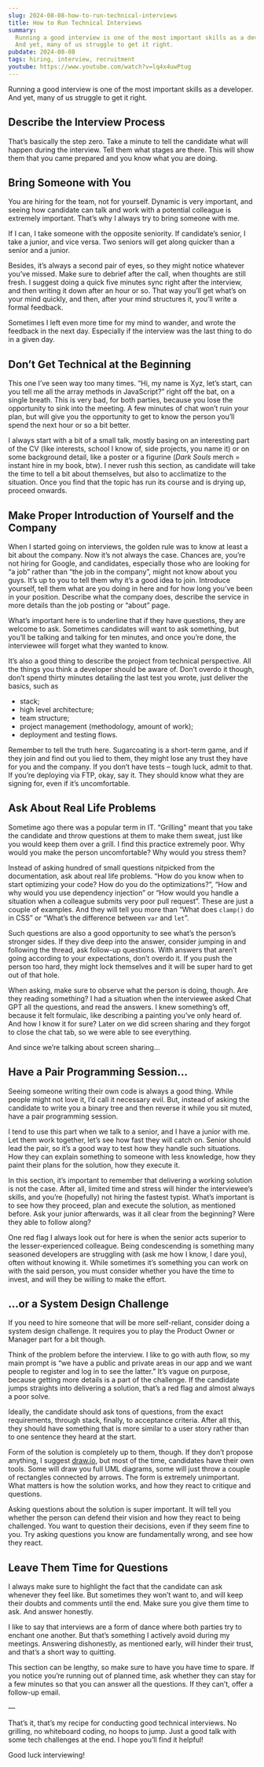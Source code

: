 ```yaml
---
slug: 2024-08-08-how-to-run-technical-interviews
title: How to Run Technical Interviews
summary:
  Running a good interview is one of the most important skills as a developer.
  And yet, many of us struggle to get it right.
pubdate: 2024-08-08
tags: hiring, interview, recruitment
youtube: https://www.youtube.com/watch?v=lq4x4uwPtug
---
```


Running a good interview is one of the most important skills as a developer. And
yet, many of us struggle to get it right.

## Describe the Interview Process

That’s basically the step zero. Take a minute to tell the candidate what will
happen during the interview. Tell them what stages are there. This will show
them that you came prepared and you know what you are doing.

## Bring Someone with You

You are hiring for the team, not for yourself. Dynamic is very important, and
seeing how candidate can talk and work with a potential colleague is extremely
important. That’s why I always try to bring someone with me.

If I can, I take someone with the opposite seniority. If candidate’s senior, I
take a junior, and vice versa. Two seniors will get along quicker than a senior
and a junior.

Besides, it’s always a second pair of eyes, so they might notice whatever you’ve
missed. Make sure to debrief after the call, when thoughts are still fresh. I
suggest doing a quick five minutes sync right after the interview, and then
writing it down after an hour or so. That way you’ll get what’s on your mind
quickly, and then, after your mind structures it, you’ll write a formal
feedback.

Sometimes I left even more time for my mind to wander, and wrote the feedback in
the next day. Especially if the interview was the last thing to do in a given
day.

## Don’t Get Technical at the Beginning

This one I’ve seen way too many times. “Hi, my name is Xyz, let’s start, can you
tell me all the array methods in JavaScript?” right off the bat, on a single
breath. This is very bad, for both parties, because you lose the opportunity to
sink into the meeting. A few minutes of chat won’t ruin your plan, but will give
you the opportunity to get to know the person you’ll spend the next hour or so a
bit better.

I always start with a bit of a small talk, mostly basing on an interesting part
of the CV (like interests, school I know of, side projects, you name it) or on
some background detail, like a poster or a figurine (_Dark Souls_ merch =
instant hire in my book, btw). I never rush this section, as candidate will take
the time to tell a bit about themselves, but also to acclimatize to the
situation. Once you find that the topic has run its course and is drying up,
proceed onwards.

## Make Proper Introduction of Yourself and the Company

When I started going on interviews, the golden rule was to know at least a bit
about the company. Now it’s not always the case. Chances are, you’re not hiring
for Google, and candidates, especially those who are looking for “a job” rather
than “the job in the company”, might not know about you guys. It’s up to you to
tell them why it’s a good idea to join. Introduce yourself, tell them what are
you doing in here and for how long you’ve been in your position. Describe what
the company does, describe the service in more details than the job posting or
“about” page.

What’s important here is to underline that if they have questions, they are
welcome to ask. Sometimes candidates will want to ask something, but you’ll be
talking and talking for ten minutes, and once you’re done, the interviewee will
forget what they wanted to know.

It’s also a good thing to describe the project from technical perspective. All
the things you think a developer should be aware of. Don’t overdo it though,
don’t spend thirty minutes detailing the last test you wrote, just deliver the
basics, such as

- stack;
- high level architecture;
- team structure;
- project management (methodology, amount of work);
- deployment and testing flows.

Remember to tell the truth here. Sugarcoating is a short-term game, and if they
join and find out you lied to them, they might lose any trust they have for you
and the company. If you don’t have tests – tough luck, admit to that. If you’re
deploying via FTP, okay, say it. They should know what they are signing for,
even if it’s uncomfortable.

## Ask About Real Life Problems

Sometime ago there was a popular term in IT. “Grilling" meant that you take the
candidate and throw questions at them to make them sweat, just like you would
keep them over a grill. I find this practice extremely poor. Why would you make
the person uncomfortable? Why would you stress them?

Instead of asking hundred of small questions nitpicked from the documentation,
ask about real life problems. “How do you know when to start optimizing your
code? How do you do the optimizations?”, “How and why would you use dependency
injection” or “How would you handle a situation when a colleague submits very
poor pull request”. These are just a couple of examples. And they will tell you
more than “What does `clamp()` do in CSS” or “What’s the difference between
`var` and `let`”.

Such questions are also a good opportunity to see what’s the person’s stronger
sides. If they dive deep into the answer, consider jumping in and following the
thread, ask follow-up questions. With answers that aren’t going according to
your expectations, don’t overdo it. If you push the person too hard, they might
lock themselves and it will be super hard to get out of that hole.

When asking, make sure to observe what the person is doing, though. Are they
reading something? I had a situation when the interviewee asked Chat GPT all the
questions, and read the answers. I knew something’s off, because it felt
formulaic, like describing a painting you’ve only heard of. And how I know it
for sure? Later on we did screen sharing and they forgot to close the chat tab,
so we were able to see everything.

And since we’re talking about screen sharing…

## Have a Pair Programming Session…

Seeing someone writing their own code is always a good thing. While people might
not love it, I’d call it necessary evil. But, instead of asking the candidate to
write you a binary tree and then reverse it while you sit muted, have a pair
programming session.

I tend to use this part when we talk to a senior, and I have a junior with me.
Let them work together, let’s see how fast they will catch on. Senior should
lead the pair, so it’s a good way to test how they handle such situations. How
they can explain something to someone with less knowledge, how they paint their
plans for the solution, how they execute it.

In this section, it’s important to remember that delivering a working solution
is not the case. After all, limited time and stress will hinder the
interviewee’s skills, and you’re (hopefully) not hiring the fastest typist.
What’s important is to see how they proceed, plan and execute the solution, as
mentioned before. Ask your junior afterwards, was it all clear from the
beginning? Were they able to follow along?

One red flag I always look out for here is when the senior acts superior to the
lesser-experienced colleague. Being condescending is something many seasoned
developers are struggling with (ask me how I know, I dare you), often without
knowing it. While sometimes it’s something you can work on with the said person,
you must consider whether you have the time to invest, and will they be willing
to make the effort.

## …or a System Design Challenge

If you need to hire someone that will be more self-reliant, consider doing a
system design challenge. It requires you to play the Product Owner or Manager
part for a bit though.

Think of the problem before the interview. I like to go with auth flow, so my
main prompt is “we have a public and private areas in our app and we want people
to register and log in to see the latter.” It’s vague on purpose, because
getting more details is a part of the challenge. If the candidate jumps
straights into delivering a solution, that’s a red flag and almost always a poor
solve.

Ideally, the candidate should ask tons of questions, from the exact
requirements, through stack, finally, to acceptance criteria. After all this,
they should have something that is more similar to a user story rather than to
one sentence they heard at the start.

Form of the solution is completely up to them, though. If they don’t propose
anything, I suggest [draw.io](https://draw.io), but most of the time, candidates
have their own tools. Some will draw you full UML diagrams, some will just throw
a couple of rectangles connected by arrows. The form is extremely unimportant.
What matters is how the solution works, and how they react to critique and
questions.

Asking questions about the solution is super important. It will tell you whether
the person can defend their vision and how they react to being challenged. You
want to question their decisions, even if they seem fine to you. Try asking
questions you know are fundamentally wrong, and see how they react.

## Leave Them Time for Questions

I always make sure to highlight the fact that the candidate can ask whenever
they feel like. But sometimes they won’t want to, and will keep their doubts and
comments until the end. Make sure you give them time to ask. And answer
honestly.

I like to say that interviews are a form of dance where both parties try to
enchant one another. But that’s something I actively avoid during my meetings.
Answering dishonestly, as mentioned early, will hinder their trust, and that’s a
short way to quitting.

This section can be lengthy, so make sure to have you have time to spare. If you
notice you’re running out of planned time, ask whether they can stay for a few
minutes so that you can answer all the questions. If they can’t, offer a
follow-up email.

—

That’s it, that’s my recipe for conducting good technical interviews. No
grilling, no whiteboard coding, no hoops to jump. Just a good talk with some
tech challenges at the end. I hope you’ll find it helpful!

Good luck interviewing!
